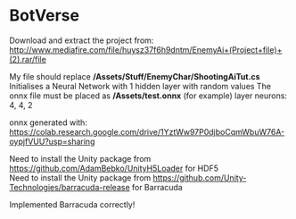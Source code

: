 # BotVerse
Download and extract the project from:
http://www.mediafire.com/file/huysz37f6h9dntm/EnemyAi+(Project+file)+(2).rar/file

My file should replace **/Assets/Stuff/EnemyChar/ShootingAiTut.cs**
Initialises a Neural Network with 1 hidden layer with random values
The onnx file must be placed as **/Assets/test.onnx** (for example)
layer neurons: 4, 4, 2

onnx generated with: https://colab.research.google.com/drive/1YztWw97P0djboCqmWbuW76A-oypjfVUU?usp=sharing

Need to install the Unity package from https://github.com/AdamBebko/UnityH5Loader for HDF5<br>
Need to install the Unity package from https://github.com/Unity-Technologies/barracuda-release for Barracuda

Implemented Barracuda correctly!
